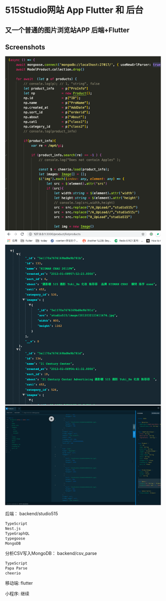 # 515Studio网站 App Flutter 和 后台

## 又一个普通的图片浏览站APP 后端+Flutter

## Screenshots


![CSV解析写入MongoDB](https://github.com/gakaki/FlutterPhotoApp/blob/master/images/backend_csv.png?1212)
![Nest.js Rest](https://github.com/gakaki/FlutterPhotoApp/blob/master/images/backend_rest.png?1212)
![Nest.js TypeGraphQL](https://github.com/gakaki/FlutterPhotoApp/blob/master/images/backend_graphql.png)

后端： backend/studio515
    
    TypeScript
    Nest.js 
    TypeGraphQL
    typegoose
    MongoDB

分析CSV写入MongoDB： backend/csv_parse
    
    TypeScript
    Papa Parse
    cheerio

移动端: flutter
    

小程序: 继续